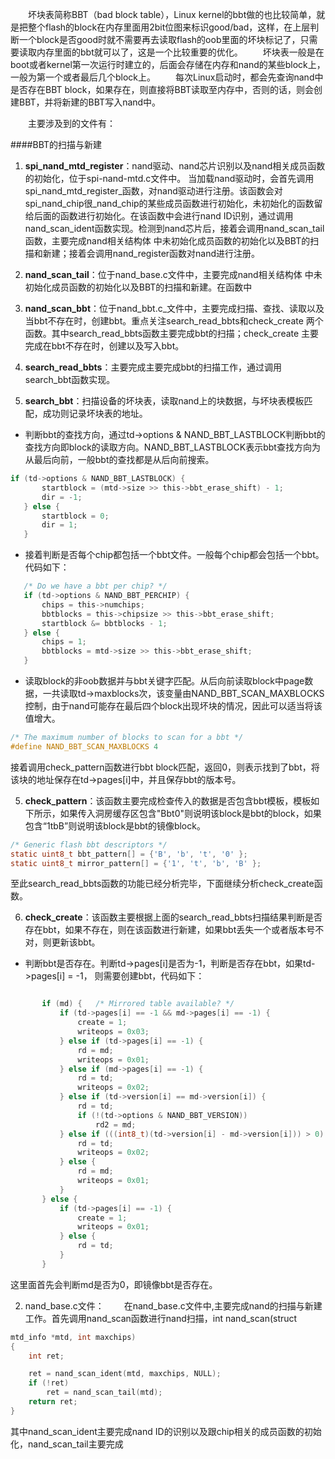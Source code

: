 &emsp;&emsp;坏块表简称BBT（bad block table），Linux kernel的bbt做的也比较简单，就是把整个flash的block在内存里面用2bit位图来标识good/bad，这样，在上层判断一个block是否good时就不需要再去读取flash的oob里面的坏块标记了，只需要读取内存里面的bbt就可以了，这是一个比较重要的优化。
&ensp;&ensp;&ensp;&ensp;坏块表一般是在boot或者kernel第一次运行时建立的，后面会存储在内存和nand的某些block上，一般为第一个或者最后几个block上。
&emsp;&emsp;每次Linux启动时，都会先查询nand中是否存在BBT block，如果存在，则直接将BBT读取至内存中，否则的话，则会创建BBT，并将新建的BBT写入nand中。

&emsp;&emsp;主要涉及到的文件有：

####BBT的扫描与新建
1. **spi_nand_mtd_register**：nand驱动、nand芯片识别以及nand相关成员函数的初始化，位于spi-nand-mtd.c文件中。
当加载nand驱动时，会首先调用spi_nand_mtd_register_函数，对nand驱动进行注册。该函数会对spi_nand_chip很_nand_chip的某些成员函数进行初始化，未初始化的函数留给后面的函数进行初始化。在该函数中会进行nand ID识别，通过调用nand_scan_ident函数实现。检测到nand芯片后，接着会调用nand_scan_tail函数，主要完成nand相关结构体 中未初始化成员函数的初始化以及BBT的扫描和新建；接着会调用nand_register函数对nand进行注册。

2. **nand_scan_tail**：位于nand_base.c文件中，主要完成nand相关结构体 中未初始化成员函数的初始化以及BBT的扫描和新建。在函数中


2. **nand_scan_bbt**：位于nand_bbt.c_文件中，主要完成扫描、查找、读取以及当bbt不存在时，创建bbt。重点关注search_read_bbts和check_create 两个函数。其中search_read_bbts函数主要完成bbt的扫描；check_create 主要完成在bbt不存在时，创建以及写入bbt。

3. **search_read_bbts**：主要完成主要完成bbt的扫描工作，通过调用search_bbt函数实现。

4. **search_bbt**：扫描设备的坏块表，读取nand上的块数据，与坏块表模板匹配，成功则记录坏块表的地址。
 - 判断bbt的查找方向，通过td->options & NAND_BBT_LASTBLOCK判断bbt的查找方向即block的读取方向。NAND_BBT_LASTBLOCK表示bbt查找方向为从最后向前，一般bbt的查找都是从后向前搜索。
 ```c
if (td->options & NAND_BBT_LASTBLOCK) {
		startblock = (mtd->size >> this->bbt_erase_shift) - 1;
		dir = -1;
	} else {
		startblock = 0;
		dir = 1;
	}
```
 - 接着判断是否每个chip都包括一个bbt文件。一般每个chip都会包括一个bbt。代码如下：
 ```c
 	/* Do we have a bbt per chip? */
	if (td->options & NAND_BBT_PERCHIP) {
		chips = this->numchips;
		bbtblocks = this->chipsize >> this->bbt_erase_shift;
		startblock &= bbtblocks - 1;
	} else {
		chips = 1;
		bbtblocks = mtd->size >> this->bbt_erase_shift;
	}
 ```
 - 读取block的非oob数据并与bbt关键字匹配。从后向前读取block中page数据，一共读取td->maxblocks次，该变量由NAND_BBT_SCAN_MAXBLOCKS控制，由于nand可能存在最后四个block出现坏块的情况，因此可以适当将该值增大。
 ```c
 /* The maximum number of blocks to scan for a bbt */
#define NAND_BBT_SCAN_MAXBLOCKS	4
```
接着调用check_pattern函数进行bbt block匹配，返回0，则表示找到了bbt，将该块的地址保存在td->pages[i]中，并且保存bbt的版本号。

5. **check_pattern**：该函数主要完成检查传入的数据是否包含bbt模板，模板如下所示，如果传入洞房缓存区包含"Bbt0"则说明该block是bbt的block，如果包含“1tbB”则说明该block是bbt的镜像block。
```c
/* Generic flash bbt descriptors */
static uint8_t bbt_pattern[] = {'B', 'b', 't', '0' };
static uint8_t mirror_pattern[] = {'1', 't', 'b', 'B' };
```
至此search_read_bbts函数的功能已经分析完毕，下面继续分析check_create函数。

6. **check_create**：该函数主要根据上面的search_read_bbts扫描结果判断是否存在bbt，如果不存在，则在该函数进行新建，如果bbt丢失一个或者版本号不对，则更新该bbt。
 - 判断bbt是否存在。判断td->pages[i]是否为-1，判断是否存在bbt，如果td->pages[i] = -1， 则需要创建bbt，代码如下：
 ```c

		if (md) {   /* Mirrored table available? */
			if (td->pages[i] == -1 && md->pages[i] == -1) {
				create = 1;
				writeops = 0x03;
			} else if (td->pages[i] == -1) {
				rd = md;
				writeops = 0x01;
			} else if (md->pages[i] == -1) {
				rd = td;
				writeops = 0x02;
			} else if (td->version[i] == md->version[i]) {
				rd = td;
				if (!(td->options & NAND_BBT_VERSION))
					rd2 = md;
			} else if (((int8_t)(td->version[i] - md->version[i])) > 0) {
				rd = td;
				writeops = 0x02;
			} else {
				rd = md;
				writeops = 0x01;
			}
		} else {
			if (td->pages[i] == -1) {
				create = 1;
				writeops = 0x01;
			} else {
				rd = td;
			}
		}
 
 ```
这里面首先会判断md是否为0，即镜像bbt是否存在。





2. nand_base.c文件：
&emsp;&emsp;在nand_base.c文件中,主要完成nand的扫描与新建工作。首先调用nand_scan函数进行nand扫描，int nand_scan(struct 
```c
mtd_info *mtd, int maxchips)
{
	int ret;

	ret = nand_scan_ident(mtd, maxchips, NULL);
	if (!ret)
		ret = nand_scan_tail(mtd);
	return ret;
}
```
其中nand_scan_ident主要完成nand ID的识别以及跟chip相关的成员函数的初始化，nand_scan_tail主要完成